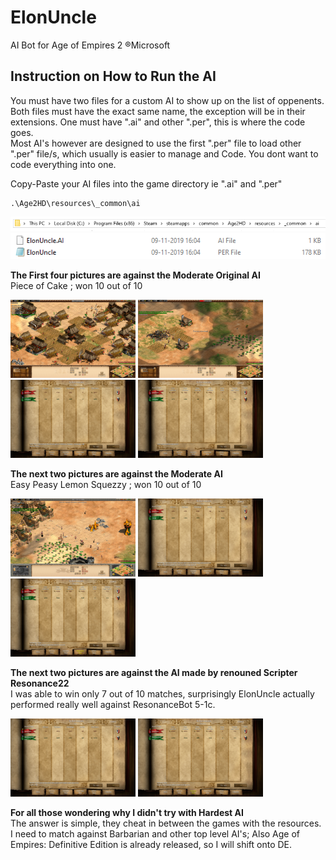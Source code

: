 # ElonUncle  
AI Bot for Age of Empires 2 ®Microsoft

## Instruction on How to Run the AI

You must have two files for a custom AI to show up on the list of oppenents. Both files must have the exact same name, the exception will be in their extensions. One must have ".ai" and other ".per", this is where the code goes.  
Most AI's however are designed to use the first ".per" file to load other ".per" file/s, which usually is easier to manage and Code. You dont want to code everything into one.

Copy-Paste your AI files into the game directory ie ".ai" and ".per"
```
.\Age2HD\resources\_common\ai
```
<img src="https://github.com/ceevaaa/ElonUncle/blob/master/images/directory.PNG" width="600" >  
<img src="https://github.com/ceevaaa/ElonUncle/blob/master/images/thefiles.PNG" width="600">  

**The First four pictures are against the Moderate Original AI**  
Piece of Cake ; won 10 out of 10
<p float="left">
  <img src="https://github.com/ceevaaa/ElonUncle/blob/master/images/IMG1.png" width="200">  
  <img src="https://github.com/ceevaaa/ElonUncle/blob/master/images/IMG2.png" width="200">  
  <img src="https://github.com/ceevaaa/ElonUncle/blob/master/images/IMG3.png" width="200">  
  <img src="https://github.com/ceevaaa/ElonUncle/blob/master/images/IMG4.png" width="200">  
</p>  

**The next two pictures are against the Moderate AI**  
Easy Peasy Lemon Squezzy ; won 10 out of 10
<p float="left">
  <img src="https://github.com/ceevaaa/ElonUncle/blob/master/images/IMG5.png" width="200">  
  <img src="https://github.com/ceevaaa/ElonUncle/blob/master/images/IMG6.png" width="200">  
  <img src="https://github.com/ceevaaa/ElonUncle/blob/master/images/IMG7.png" width="200">
</p>

**The next two pictures are against the AI made by renouned Scripter Resonance22**  
I was able to win only 7 out of 10 matches, surprisingly ElonUncle actually performed really well against ResonanceBot 5-1c.
<p float="left">
  <img src="https://github.com/ceevaaa/ElonUncle/blob/master/images/IMG8.png" width="200">  
  <img src="https://github.com/ceevaaa/ElonUncle/blob/master/images/IMG9.png" width="200">  
</p>

**For all those wondering why I didn't try with Hardest AI**  
The answer is simple, they cheat in between the games with the resources.
I need to match against Barbarian and other top level AI's; Also Age of Empires: Definitive Edition is already released, so I will shift onto DE.
